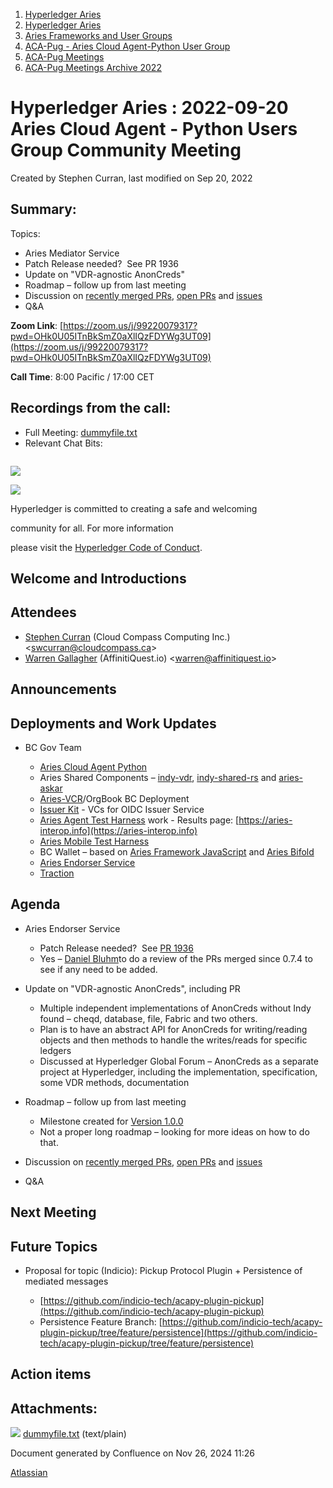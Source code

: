 1. [Hyperledger Aries](index.html)
2. [Hyperledger Aries](Hyperledger-Aries_18481154.html)
3. [Aries Frameworks and User Groups](Aries-Frameworks-and-User-Groups_18481290.html)
4. [ACA-Pug - Aries Cloud Agent-Python User Group](ACA-Pug---Aries-Cloud-Agent-Python-User-Group_18484248.html)
5. [ACA-Pug Meetings](ACA-Pug-Meetings_18484272.html)
6. [ACA-Pug Meetings Archive 2022](ACA-Pug-Meetings-Archive-2022_18515844.html)

# Hyperledger Aries : 2022-09-20 Aries Cloud Agent - Python Users Group Community Meeting

Created by Stephen Curran, last modified on Sep 20, 2022

## Summary:

Topics:

- Aries Mediator Service
- Patch Release needed?  See PR 1936
- Update on "VDR-agnostic AnonCreds"
- Roadmap – follow up from last meeting
- Discussion on [recently merged PRs](https://github.com/hyperledger/aries-cloudagent-python/pulls?q=is%3Apr%20is%3Amerged%20sort%3Aupdated%20merged%3A%3E2022-08-18), [open PRs](https://github.com/hyperledger/aries-cloudagent-python/pulls) and [issues](https://github.com/hyperledger/aries-cloudagent-python/issues)
- Q&amp;A

**Zoom Link**: [https://zoom.us/j/99220079317?pwd=OHk0U05ITnBkSmZ0aXlIQzFDYWg3UT09](https://zoom.us/j/99220079317?pwd=OHk0U05ITnBkSmZ0aXlIQzFDYWg3UT09)

**Call Time**: 8:00 Pacific / 17:00 CET

## Recordings from the call:

- Full Meeting: [dummyfile.txt](#)
- Relevant Chat Bits:

```

```

![](https://wiki.hyperledger.org/download/attachments/29034696/Antitrustnotice.png?version=1&modificationDate=1581695654000&api=v2)

![](https://wiki.hyperledger.org/download/attachments/2392771/welcome.png?version=2&modificationDate=1572450107000&api=v2)

Hyperledger is committed to creating a safe and welcoming

community for all. For more information

please visit the [Hyperledger Code of Conduct](https://lf-hyperledger.atlassian.net/wiki/display/HYP/Hyperledger+Code+of+Conduct).

## Welcome and Introductions

## Attendees

- [Stephen Curran](https://lf-hyperledger.atlassian.net/wiki/people/557058:d676f135-ecd6-465b-b7eb-f87976bf4569?ref=confluence) (Cloud Compass Computing Inc.) &lt;swcurran@cloudcompass.ca&gt;
- [Warren Gallagher](https://lf-hyperledger.atlassian.net/wiki/people/557058:98b910cc-1131-4987-bc79-b6c4681c64ab?ref=confluence) (AffinitiQuest.io) &lt;warren@affinitiquest.io&gt;

## Announcements

## Deployments and Work Updates

- BC Gov Team
  
  - [Aries Cloud Agent Python](https://github.com/hyperledger/aries-cloudagent-python)
  - Aries Shared Components – [indy-vdr](https://github.com/hyperledger/indy-vdr), [indy-shared-rs](https://github.com/hyperledger/indy-shared-rs) and [aries-askar](https://github.com/hyperledger/aries-askar)
  - [Aries-VCR](https://github.com/bcgov/aries-vcr)/OrgBook BC Deployment
  - [Issuer Kit](https://github.com/bcgov/issuer-kit) - VCs for OIDC Issuer Service
  - [Aries Agent Test Harness](https://github.com/bcgov/aries-agent-test-harness) work - Results page: [https://aries-interop.info](https://aries-interop.info)
  - [Aries Mobile Test Harness](https://github.com/hyperledger/aries-mobile-test-harness)
  - BC Wallet – based on [Aries Framework JavaScript](https://github.com/hyperledger/aries-framework-javascript) and [Aries Bifold](https://github.com/hyperledger/aries-mobile-agent-react-native)
  - [Aries Endorser Service](https://github.com/bcgov/aries-endorser-service)
  - [Traction](https://github.com/bcgov/traction)

## Agenda

- Aries Endorser Service
  
  - Patch Release needed?  See [PR 1936](https://github.com/hyperledger/aries-cloudagent-python/issues/1936)
  - Yes – [Daniel Bluhm](https://lf-hyperledger.atlassian.net/wiki/people/712020:c322d585-d6d2-4479-a990-b91fac45db1c?ref=confluence)to do a review of the PRs merged since 0.7.4 to see if any need to be added.
- Update on "VDR-agnostic AnonCreds", including PR 
  
  - Multiple independent implementations of AnonCreds without Indy found – cheqd, database, file, Fabric and two others.
  - Plan is to have an abstract API for AnonCreds for writing/reading objects and then methods to handle the writes/reads for specific ledgers
  - Discussed at Hyperledger Global Forum – AnonCreds as a separate project at Hyperledger, including the implementation, specification, some VDR methods, documentation
- Roadmap – follow up from last meeting
  
  - Milestone created for [Version 1.0.0](https://github.com/hyperledger/aries-cloudagent-python/milestone/5)
  - Not a proper long roadmap – looking for more ideas on how to do that.
- Discussion on [recently merged PRs](https://github.com/hyperledger/aries-cloudagent-python/pulls?q=is%3Apr%20is%3Amerged%20sort%3Aupdated%20merged%3A%3E2022-08-18), [open PRs](https://github.com/hyperledger/aries-cloudagent-python/pulls) and [issues](https://github.com/hyperledger/aries-cloudagent-python/issues)
- Q&amp;A

## Next Meeting

## Future Topics

- Proposal for topic (Indicio): Pickup Protocol Plugin + Persistence of mediated messages
  
  - [https://github.com/indicio-tech/acapy-plugin-pickup](https://github.com/indicio-tech/acapy-plugin-pickup)
  - Persistence Feature Branch: [https://github.com/indicio-tech/acapy-plugin-pickup/tree/feature/persistence](https://github.com/indicio-tech/acapy-plugin-pickup/tree/feature/persistence)

## Action items

## Attachments:

![](images/icons/bullet_blue.gif) [dummyfile.txt](attachments/18498688/18516751.txt) (text/plain)

Document generated by Confluence on Nov 26, 2024 11:26

[Atlassian](http://www.atlassian.com/)
